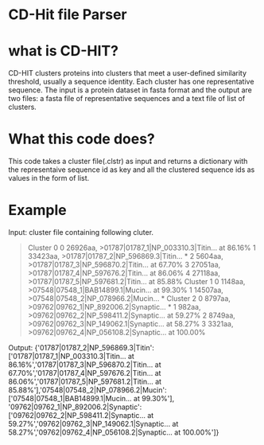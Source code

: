# CD-Hit file Parser
# what is CD-HIT?
CD-HIT clusters proteins into clusters that meet a user-defined similarity threshold, usually a
sequence identity. Each cluster has one representative sequence. The input is a protein dataset in
fasta format and the output are two files: a fasta file of representative sequences and a text file of list
of clusters.
# What this code does?
This code takes a cluster file(.clstr) as input and returns a dictionary with the representaive sequence id as key and all the clustered sequence ids as values in the form of list.
# Example
Input: cluster file containing following cluter.
>Cluster 0
0	26926aa, >01787|01787_1|NP_003310.3|Titin... at 86.16%
1	33423aa, >01787|01787_2|NP_596869.3|Titin... *
2	5604aa, >01787|01787_3|NP_596870.2|Titin... at 67.70%
3	27051aa, >01787|01787_4|NP_597676.2|Titin... at 86.06%
4	27118aa, >01787|01787_5|NP_597681.2|Titin... at 85.88%
>Cluster 1
0	1148aa, >07548|07548_1|BAB14899.1|Mucin... at 99.30%
1	14507aa, >07548|07548_2|NP_078966.2|Mucin... *
>Cluster 2
0	8797aa, >09762|09762_1|NP_892006.2|Synaptic... *
1	982aa, >09762|09762_2|NP_598411.2|Synaptic... at 59.27%
2	8749aa, >09762|09762_3|NP_149062.1|Synaptic... at 58.27%
3	3321aa, >09762|09762_4|NP_056108.2|Synaptic... at 100.00%

Output:
{'01787|01787_2|NP_596869.3|Titin': ['01787|01787_1|NP_003310.3|Titin... at 86.16%','01787|01787_3|NP_596870.2|Titin... at 67.70%','01787|01787_4|NP_597676.2|Titin... at 86.06%','01787|01787_5|NP_597681.2|Titin... at 85.88%'],'07548|07548_2|NP_078966.2|Mucin':['07548|07548_1|BAB14899.1|Mucin... at 99.30%'], '09762|09762_1|NP_892006.2|Synaptic':['09762|09762_2|NP_598411.2|Synaptic... at 59.27%','09762|09762_3|NP_149062.1|Synaptic... at 58.27%','09762|09762_4|NP_056108.2|Synaptic... at 100.00%']}


